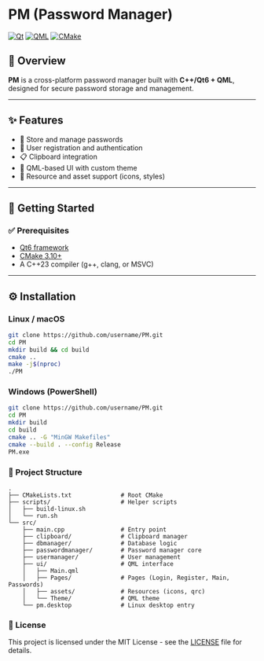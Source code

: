 # PM (Password Manager)

[![Qt](https://img.shields.io/badge/Qt-6.9-green?style=for-the-badge&logo=qt&logoColor=white)](https://doc.qt.io/qt-6.9/)
[![QML](https://img.shields.io/badge/QML-6.9-blue?style=for-the-badge&logo=qt&logoColor=white)](https://doc.qt.io/qt-6/qtqml-index.html)
[![CMake](https://img.shields.io/badge/CMake-3.10+-064F8C?style=for-the-badge&logo=cmake&logoColor=white)](https://cmake.org/)

## 📖 Overview
**PM** is a cross-platform password manager built with **C++/Qt6 + QML**, designed for secure password storage and management.  

---

## ✨ Features
- 🔐 Store and manage passwords  
- 👤 User registration and authentication  
- 📋 Clipboard integration  
- 🎨 QML-based UI with custom theme  
- 📂 Resource and asset support (icons, styles)  

---

## 🚀 Getting Started

### ✅ Prerequisites
- [Qt6 framework](https://doc.qt.io/qt-6/get-and-install-qt.html)  
- [CMake 3.10+](https://cmake.org/download/)  
- A C++23 compiler (g++, clang, or MSVC)  

---

## ⚙️ Installation

### Linux / macOS
```bash
git clone https://github.com/username/PM.git
cd PM
mkdir build && cd build
cmake ..
make -j$(nproc)
./PM
```

### Windows (PowerShell)
```bash
git clone https://github.com/username/PM.git
cd PM
mkdir build
cd build
cmake .. -G "MinGW Makefiles"
cmake --build . --config Release
PM.exe
```

### 📁 Project Structure
```
.
├── CMakeLists.txt              # Root CMake
├── scripts/                    # Helper scripts
│   ├── build-linux.sh
│   └── run.sh
└── src/
    ├── main.cpp                # Entry point
    ├── clipboard/              # Clipboard manager
    ├── dbmanager/              # Database logic
    ├── passwordmanager/        # Password manager core
    ├── usermanager/            # User management
    ├── ui/                     # QML interface
    │   ├── Main.qml
    │   ├── Pages/              # Pages (Login, Register, Main, Passwords)
    │   ├── assets/             # Resources (icons, qrc)
    │   └── Theme/              # QML theme
    └── pm.desktop              # Linux desktop entry
```

### 📝 License
This project is licensed under the MIT License - see the [LICENSE](https://github.com/Jarlok17/PM/blob/main/LICENSE) file for details.
